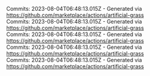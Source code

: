 Commits: 2023-08-04T06:48:13.015Z - Generated via https://github.com/marketplace/actions/artificial-grass
<br>
Commits: 2023-08-04T06:48:13.015Z - Generated via https://github.com/marketplace/actions/artificial-grass
<br>
Commits: 2023-08-04T06:48:13.015Z - Generated via https://github.com/marketplace/actions/artificial-grass
<br>
Commits: 2023-08-04T06:48:13.015Z - Generated via https://github.com/marketplace/actions/artificial-grass
<br>
Commits: 2023-08-04T06:48:13.015Z - Generated via https://github.com/marketplace/actions/artificial-grass
<br>

